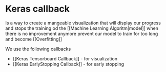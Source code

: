 
# Keras callback
Is a way to create a mangeable visualization that will display our progress  and stops the training od the [[Machine Learning Algoritm|model]] when there is no improvement anymore prevent our model to train for too long and become [[Overfitting]]

We use the following callbacks
- [[Keras Tensorboard Callback]] - for visualization
- [[Keras EarlyStopping Callback]] - for early stopping
